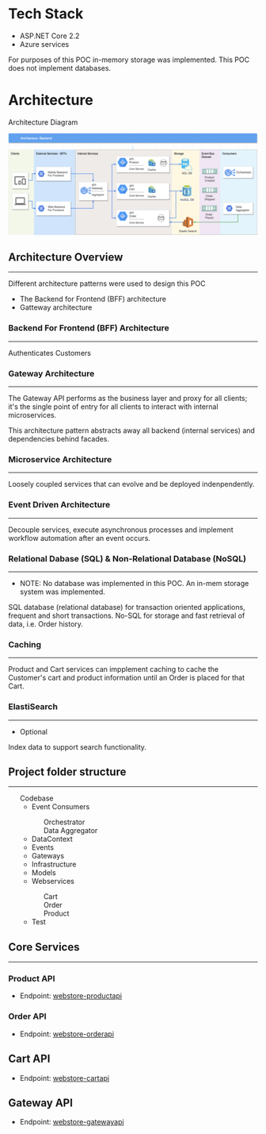 # Tech Stack

* ASP.NET Core 2.2
* Azure services

For purposes of this POC in-memory storage was implemented. This POC does not implement databases.


# Architecture

Architecture Diagram

![BFF/Microservice Architecture](resources/Webstore%20Architecture.png?raw=true "BFF/Microservice Architecture")

## Architecture Overview

---

Different architecture patterns were used to design this POC

* The Backend for Frontend (BFF) architecture
* Gatteway architecture


### Backend For Frontend (BFF) Architecture

---
Authenticates Customers

### Gateway Architecture

---

The Gateway API performs as the business layer and proxy for all clients; it's the single point of entry for all clients to interact with internal microservices.

This architecture pattern abstracts away all backend (internal services) and dependencies behind facades.

### Microservice Architecture

---
Loosely coupled services that can evolve and be deployed indenpendently.

### Event Driven Architecture

---

Decouple services, execute asynchronous processes and implement workflow automation after an event occurs.


### Relational Dabase (SQL) & Non-Relational Database (NoSQL)

---

* NOTE: No database was implemented in this POC. An in-mem storage system was implemented.

SQL database (relational database) for transaction oriented applications, frequent and short transactions.
No-SQL for storage and fast retrieval of data, i.e. Order history.


### Caching

---

Product and Cart services can impplement caching to cache the Customer's cart and product information until an Order is placed for that Cart.

### ElastiSearch 

---

* Optional

Index data to support search functionality.


## Project folder structure
---

<ul type="none">
  <li>Codebase</li>
  <li>
    <ul>
      <li>Event Consumers</li>
      <ul type="none">
        <li>Orchestrator</li>
        <li>Data Aggregator</li>
      </ul>
      <li>DataContext</li>
      <li>Events</li>
      <li>Gateways</li>
      <li>Infrastructure</li>
      <li>Models</li>
      <li>Webservices</li>
      <ul type="none">
        <li>Cart</li>
        <li>Order</li>
        <li>Product</li>
      </ul>
      <li>Test</li>
    </ul>
  </li>
</ul>

## Core Services

---

### Product API
* Endpoint: [webstore-productapi]( https://webstore-productapi.azurewebsites.net/api/products/ "Product API")

### Order API
* Endpoint: [webstore-orderapi]( https://webstore-orderapi.azurewebsites.net/api/orders/ "Order API")

## Cart API
* Endpoint: [webstore-cartapi]( https://webstore-orderapi.azurewebsites.net/api/cart/ "Cart API")

## Gateway API
* Endpoint: [webstore-gatewayapi]( https://webstore-gatewayapi.azurewebsites.net/api/webstore/ "Gateway API")
